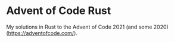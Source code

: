 # Advent of Code Rust

My solutions in Rust to the Advent of Code 2021 (and some 2020) (https://adventofcode.com/).